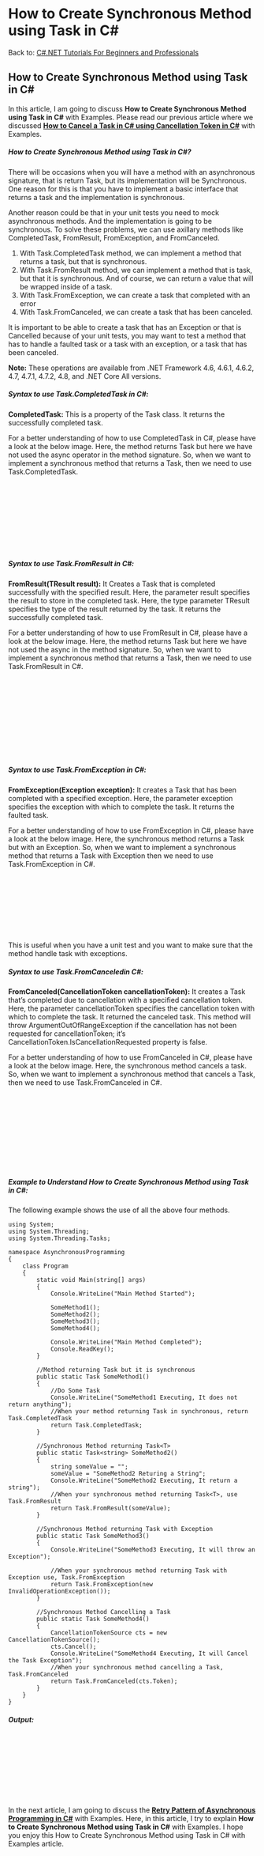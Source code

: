 # How to Create Synchronous Method using Task in C#

Back to: [C#.NET Tutorials For Beginners and Professionals](https://dotnettutorials.net/course/csharp-dot-net-tutorials/)

## **How to Create Synchronous Method using Task in C#**

In this article, I am going to discuss **How to Create Synchronous Method using Task in C#** with Examples. Please read our previous article where we discussed **[How to Cancel a Task in C# using Cancellation Token in C#](https://dotnettutorials.net/lesson/how-to-cancel-a-task-in-csharp/)** with Examples.

##### **How to Create Synchronous Method using Task in C#?**

There will be occasions when you will have a method with an asynchronous signature, that is return Task, but its implementation will be Synchronous. One reason for this is that you have to implement a basic interface that returns a task and the implementation is synchronous.

Another reason could be that in your unit tests you need to mock asynchronous methods. And the implementation is going to be synchronous. To solve these problems, we can use axillary methods like CompletedTask, FromResult, FromException, and FromCanceled.

1. With Task.CompletedTask method, we can implement a method that returns a task, but that is synchronous.
2. With Task.FromResult method, we can implement a method that is task<T>, but that it is synchronous. And of course, we can return a value that will be wrapped inside of a task.
3. With Task.FromException, we can create a task that completed with an error
4. With Task.FromCanceled, we can create a task that has been canceled.

It is important to be able to create a task that has an Exception or that is Cancelled because of your unit tests, you may want to test a method that has to handle a faulted task or a task with an exception, or a task that has been canceled.

**Note:** These operations are available from .NET Framework 4.6, 4.6.1, 4.6.2, 4.7, 4.7.1, 4.7.2, 4.8, and .NET Core All versions.

##### **Syntax to use Task.CompletedTask in C#:**

**CompletedTask:** This is a property of the Task class. It returns the successfully completed task.

For a better understanding of how to use CompletedTask in C#, please have a look at the below image. Here, the method returns Task but here we have not used the async operator in the method signature. So, when we want to implement a synchronous method that returns a Task, then we need to use Task.CompletedTask.

![How to Create Synchronous Method using Task in C# with Examples](data:image/svg+xml,%3Csvg%20xmlns=%22http://www.w3.org/2000/svg%22%20width=%22827%22%20height=%22223%22%3E%3C/svg%3E "How to Create Synchronous Method using Task in C# with Examples")

##### **Syntax to use Task.FromResult in C#:**

**FromResult<TResult>(TResult result):** It Creates a Task that is completed successfully with the specified result. Here, the parameter result specifies the result to store in the completed task. Here, the type parameter TResult specifies the type of the result returned by the task. It returns the successfully completed task.

For a better understanding of how to use FromResult in C#, please have a look at the below image. Here, the method returns Task but here we have not used the async in the method signature. So, when we want to implement a synchronous method that returns a Task<T>, then we need to use Task.FromResult in C#.

![Syntax to use Task.FromResult in C#](data:image/svg+xml,%3Csvg%20xmlns=%22http://www.w3.org/2000/svg%22%20width=%22750%22%20height=%22237%22%3E%3C/svg%3E "Syntax to use Task.FromResult in C#")

##### **Syntax to use Task.FromException in C#:**

**FromException(Exception exception):** It creates a Task that has been completed with a specified exception. Here, the parameter exception specifies the exception with which to complete the task. It returns the faulted task.

For a better understanding of how to use FromException in C#, please have a look at the below image. Here, the synchronous method returns a Task but with an Exception. So, when we want to implement a synchronous method that returns a Task with Exception then we need to use Task.FromException in C#.

![Syntax to use Task.FromException in C#](data:image/svg+xml,%3Csvg%20xmlns=%22http://www.w3.org/2000/svg%22%20width=%22901%22%20height=%22214%22%3E%3C/svg%3E "Syntax to use Task.FromException in C#")

This is useful when you have a unit test and you want to make sure that the method handle task with exceptions.

##### **Syntax to use Task.FromCanceledin C#:**

**FromCanceled(CancellationToken cancellationToken):** It creates a Task that’s completed due to cancellation with a specified cancellation token. Here, the parameter cancellationToken specifies the cancellation token with which to complete the task. It returned the canceled task. This method will throw ArgumentOutOfRangeException if the cancellation has not been requested for cancellationToken; it’s CancellationToken.IsCancellationRequested property is false.

For a better understanding of how to use FromCanceled in C#, please have a look at the below image. Here, the synchronous method cancels a task. So, when we want to implement a synchronous method that cancels a Task, then we need to use Task.FromCanceled in C#.

![How to Create Synchronous Method using Task in C#](data:image/svg+xml,%3Csvg%20xmlns=%22http://www.w3.org/2000/svg%22%20width=%22745%22%20height=%22221%22%3E%3C/svg%3E "Syntax to use Task.FromCanceledin C#")

##### **Example to Understand How to Create Synchronous Method using Task in C#:**

The following example shows the use of all the above four methods.

```
using System;
using System.Threading;
using System.Threading.Tasks;

namespace AsynchronousProgramming
{
    class Program
    {
        static void Main(string[] args)
        {
            Console.WriteLine("Main Method Started");

            SomeMethod1();
            SomeMethod2();
            SomeMethod3();
            SomeMethod4();
            
            Console.WriteLine("Main Method Completed");
            Console.ReadKey();
        }

        //Method returning Task but it is synchronous
        public static Task SomeMethod1()
        {
            //Do Some Task
            Console.WriteLine("SomeMethod1 Executing, It does not return anything");
            //When your method returning Task in synchronous, return Task.CompletedTask
            return Task.CompletedTask;
        }

        //Synchronous Method returning Task<T>
        public static Task<string> SomeMethod2()
        {
            string someValue = "";
            someValue = "SomeMethod2 Returing a String";
            Console.WriteLine("SomeMethod2 Executing, It return a string");
            //When your synchronous method returning Task<T>, use Task.FromResult
            return Task.FromResult(someValue);
        }

        //Synchronous Method returning Task with Exception
        public static Task SomeMethod3()
        {
            Console.WriteLine("SomeMethod3 Executing, It will throw an Exception");

            //When your synchronous method returning Task with Exception use, Task.FromException
            return Task.FromException(new InvalidOperationException());
        }

        //Synchronous Method Cancelling a Task
        public static Task SomeMethod4()
        {
            CancellationTokenSource cts = new CancellationTokenSource();
            cts.Cancel();
            Console.WriteLine("SomeMethod4 Executing, It will Cancel the Task Exception");
            //When your synchronous method cancelling a Task, Task.FromCanceled
            return Task.FromCanceled(cts.Token);
        }
    }
}
```

###### **Output:**

![How to Create Synchronous Method using Task in C# with Examples](data:image/svg+xml,%3Csvg%20xmlns=%22http://www.w3.org/2000/svg%22%20width=%22517%22%20height=%22123%22%3E%3C/svg%3E "How to Create Synchronous Method using Task in C# with Examples")

In the next article, I am going to discuss the [**Retry Pattern of Asynchronous Programming in C#**](https://dotnettutorials.net/lesson/retry-pattern-in-csharp/) with Examples. Here, in this article, I try to explain **How to Create Synchronous Method using Task in C#** with Examples. I hope you enjoy this How to Create Synchronous Method using Task in C# with Examples article.

[![dotnettutorials 1280x720](data:image/svg+xml,%3Csvg%20xmlns=%22http://www.w3.org/2000/svg%22%20width=%221280%22%20height=%22720%22%3E%3C/svg%3E)](https://dotnettutorials.net/pranaya-rout/)

[Dot Net Tutorials](https://dotnettutorials.net/pranaya-rout/)

**About the Author: Pranaya Rout**

Pranaya Rout has published more than 3,000 articles in his 11-year career. Pranaya Rout has very good experience with Microsoft Technologies, Including C#, VB, ASP.NET MVC, ASP.NET Web API, EF, EF Core, ADO.NET, LINQ, SQL Server, MYSQL, Oracle, ASP.NET Core, Cloud Computing, Microservices, Design Patterns and still learning new technologies.

https://www.facebook.com/tutorialsdotnet/http://www.linkedin.com/in/pranaya-routhttps://twitter.com/RoutPranayahttps://www.youtube.com/@DotNetTutorialshttps://wa.me/917021801173https://t.me/dotnettutorials

[Previous Lesson
How to Cancel a Task in C# using Cancellation Token
Lesson 7 within section Asynchronous Programming.](https://dotnettutorials.net/lesson/how-to-cancel-a-task-in-csharp/)

[Next Lesson
Retry Pattern in C#
Lesson 9 within section Asynchronous Programming.](https://dotnettutorials.net/lesson/retry-pattern-in-csharp/)

### 2 thoughts on “How to Create Synchronous Method using Task in C#”

1. ![](data:image/svg+xml,%3Csvg%20xmlns=%22http://www.w3.org/2000/svg%22%20width=%221280%22%20height=%22720%22%3E%3C/svg%3E)

**[Dot Net Tutorials](https://dotnettutorials.net)**

[June 28, 2022 at 8:44 pm](https://dotnettutorials.net/lesson/how-to-create-synchronous-method-using-task-in-csharp/#comment-3171)

Guys,
Please give your valuable feedback. And also, give your suggestions about this How to Create Synchronous Method using Task in C# concept. If you have any better examples, you can also put them in the comment section. If you have any key points related to How to Create Synchronous Method using Task in C#, you can also share the same.

[Reply](https://dotnettutorials.net/lesson/how-to-create-synchronous-method-using-task-in-csharp//#comment-3171)
2. ![](data:image/svg+xml,%3Csvg%20xmlns=%22http://www.w3.org/2000/svg%22%20width=%2250%22%20height=%2250%22%3E%3C/svg%3E)

**[Rock lee](http://s)**

[January 30, 2023 at 10:49 pm](https://dotnettutorials.net/lesson/how-to-create-synchronous-method-using-task-in-csharp/#comment-4010)

That was so clean explanation thanks

[Reply](https://dotnettutorials.net/lesson/how-to-create-synchronous-method-using-task-in-csharp//#comment-4010)

### Leave a Reply [Cancel reply](/lesson/how-to-create-synchronous-method-using-task-in-csharp/#respond)

Your email address will not be published. Required fields are marked \*

Comment \* 

Name\*

Email\*

Website

---